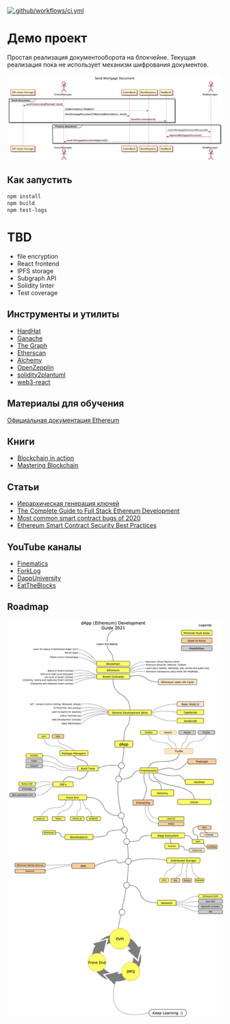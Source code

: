 [![.github/workflows/ci.yml](https://github.com/AndreyBronin/meetup-mortgage/actions/workflows/ci.yml/badge.svg?branch=master)](https://github.com/AndreyBronin/meetup-mortgage/actions/workflows/ci.yml)

# Демо проект

Простая реализация документооборота на блокчейне.
Текущая реализация пока не использует механизм шифрования документов.

![Roadmap](./sequence.png)

## Как запустить

```
npm install
npm build
npm test-logs
```

# TBD
 - file encryption
 - React frontend
 - IPFS storage
 - Subgraph API
 - Solidity linter
 - Test coverage

## Инструменты и утилиты

 - [HardHat](https://hardhat.org/)
 - [Ganache](https://www.trufflesuite.com/ganache)
 - [The Graph](https://thegraph.com)
 - [Etherscan](https://etherscan.io)
 - [Alchemy](https://www.alchemyapi.io/)
 - [OpenZepplin](https://docs.openzeppelin.com/openzeppelin/)
 - [solidity2plantuml](https://github.com/MaxWdeMon/solidity2plantuml#readme)
 - [web3-react](https://github.com/NoahZinsmeister/web3-react)

## Материалы для обучения

 [Официальная документация Ethereum](https://ethereum.org/ru/developers/docs/)

## Книги
 - [Blockchain in action](https://www.amazon.com/Blockchain-Action-Bina-Ramamurthy/dp/1617296333)
 - [Mastering Blockchain](https://www.amazon.com/Mastering-Blockchain-distributed-consensus-cryptocurrencies/dp/1839213191)

## Статьи

 - [Иерархическая генерация ключей](https://habr.com/ru/company/distributedlab/blog/413627/)
 - [The Complete Guide to Full Stack Ethereum Development](https://dev.to/dabit3/the-complete-guide-to-full-stack-ethereum-development-3j13)
 - [Most common smart contract bugs of 2020](https://medium.com/solidified/most-common-smart-contract-bugs-of-2020-c1edfe9340ac)
 - [Ethereum Smart Contract Security Best Practices](https://consensys.github.io/smart-contract-best-practices/)

## YouTube каналы

 - [Finematics](https://www.youtube.com/c/Finematics/playlists)
 - [ForkLog](https://www.youtube.com/c/forklog/playlists)
 - [DappUniversity](https://www.youtube.com/c/DappUniversity/playlists)
 - [EatTheBlocks](https://www.youtube.com/c/EatTheBlocks/playlists)

## Roadmap

![Roadmap](./dapp-developer-roadmap.png)

